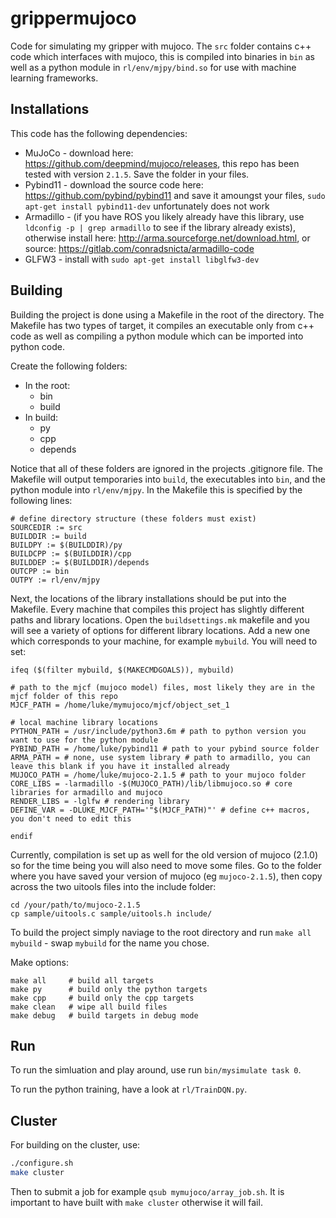 # grippermujoco

Code for simulating my gripper with mujoco. The ```src``` folder contains c++ code which interfaces with mujoco, this is compiled into binaries in ```bin``` as well as a python module in ```rl/env/mjpy/bind.so``` for use with machine learning frameworks.

## Installations

This code has the following dependencies:

* MuJoCo - download here: https://github.com/deepmind/mujoco/releases, this repo has been tested with version ```2.1.5```. Save the folder in your files.
* Pybind11 - download the source code here: https://github.com/pybind/pybind11 and save it amoungst your files, ```sudo apt-get install pybind11-dev``` unfortunately does not work
* Armadillo - (if you have ROS you likely already have this library, use ```ldconfig -p | grep armadillo``` to see if the library already exists), otherwise install here: http://arma.sourceforge.net/download.html, or source: https://gitlab.com/conradsnicta/armadillo-code
* GLFW3 - install with ```sudo apt-get install libglfw3-dev```

## Building

Building the project is done using a Makefile in the root of the directory. The Makefile has two types of target, it compiles an executable only from c++ code as well as compiling a python module which can be imported into python code.

Create the following folders:

* In the root:
  * bin
  * build
* In build:
  * py
  * cpp
  * depends

Notice that all of these folders are ignored in the projects .gitignore file. The Makefile will output temporaries into ```build```, the executables into ```bin```, and the python module into ```rl/env/mjpy```. In the Makefile this is specified by the following lines:

```make
# define directory structure (these folders must exist)
SOURCEDIR := src
BUILDDIR := build
BUILDPY := $(BUILDDIR)/py
BUILDCPP := $(BUILDDIR)/cpp
BUILDDEP := $(BUILDDIR)/depends
OUTCPP := bin
OUTPY := rl/env/mjpy
```

Next, the locations of the library installations should be put into the Makefile. Every machine that compiles this project has slightly different paths and library locations. Open the ```buildsettings.mk``` makefile and you will see a variety of options for different library locations. Add a new one which corresponds to your machine, for example ```mybuild```. You will need to set:

```make
ifeq ($(filter mybuild, $(MAKECMDGOALS)), mybuild)

# path to the mjcf (mujoco model) files, most likely they are in the mjcf folder of this repo
MJCF_PATH = /home/luke/mymujoco/mjcf/object_set_1

# local machine library locations
PYTHON_PATH = /usr/include/python3.6m # path to python version you want to use for the python module
PYBIND_PATH = /home/luke/pybind11 # path to your pybind source folder
ARMA_PATH = # none, use system library # path to armadillo, you can leave this blank if you have it installed already
MUJOCO_PATH = /home/luke/mujoco-2.1.5 # path to your mujoco folder
CORE_LIBS = -larmadillo -$(MUJOCO_PATH)/lib/libmujoco.so # core libraries for armadillo and mujoco
RENDER_LIBS = -lglfw # rendering library
DEFINE_VAR = -DLUKE_MJCF_PATH='"$(MJCF_PATH)"' # define c++ macros, you don't need to edit this

endif
```

Currently, compilation is set up as well for the old version of mujoco (2.1.0) so for the time being you will also need to move some files. Go to the folder where you have saved your version of mujoco (eg ```mujoco-2.1.5```), then copy across the two uitools files into the include folder:

```
cd /your/path/to/mujoco-2.1.5
cp sample/uitools.c sample/uitools.h include/
```

To build the project simply naviage to the root directory and run ```make all mybuild``` - swap ```mybuild``` for the name you chose.

Make options:

```make
make all     # build all targets
make py      # build only the python targets
make cpp     # build only the cpp targets
make clean   # wipe all build files
make debug   # build targets in debug mode
```

## Run

To run the simluation and play around, use run ```bin/mysimulate task 0```.

To run the python training, have a look at ```rl/TrainDQN.py```.

## Cluster

For building on the cluster, use:
```bash
./configure.sh
make cluster
```

Then to submit a job for example ```qsub mymujoco/array_job.sh```. It is important to have built with ```make cluster``` otherwise it will fail.


